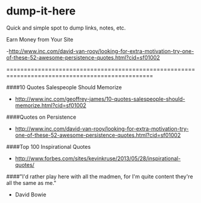 dump-it-here
============

Quick and simple spot to dump links, notes, etc. 

Earn Money from Your Site

-http://www.inc.com/david-van-rooy/looking-for-extra-motivation-try-one-of-these-52-awesome-persistence-quotes.html?cid=sf01002


================================================================================================

####10 Quotes Salespeople Should Memorize
- http://www.inc.com/geoffrey-james/10-quotes-salespeople-should-memorize.html?cid=sf01002


####Quotes on Persistence
- http://www.inc.com/david-van-rooy/looking-for-extra-motivation-try-one-of-these-52-awesome-persistence-quotes.html?cid=sf01002


####Top 100 Inspirational Quotes
- http://www.forbes.com/sites/kevinkruse/2013/05/28/inspirational-quotes/


####"I'd rather play here with all the madmen, for I'm quite content they're all the same as me."
- David Bowie
